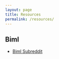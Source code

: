 ```yaml
---
layout: page
title: Resources
permalink: /resources/
---
```

## Biml

* [Biml Subreddit](http://www.reddit.com/r/Biml)

